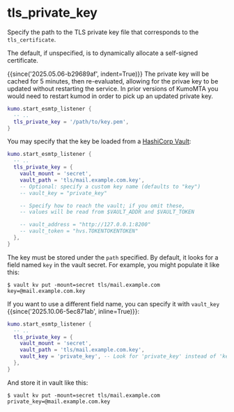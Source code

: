 # tls_private_key

Specify the path to the TLS private key file that corresponds to the `tls_certificate`.

The default, if unspecified, is to dynamically allocate a self-signed certificate.

{{since('2025.05.06-b29689af', indent=True)}}
    The private key will be cached for 5 minutes, then re-evaluated,
    allowing for the privae key to be updated without restarting
    the service. In prior versions of KumoMTA you would need to
    restart kumod in order to pick up an updated private key.


```lua
kumo.start_esmtp_listener {
  -- ..
  tls_private_key = '/path/to/key.pem',
}
```

You may specify that the key be loaded from a [HashiCorp Vault](https://www.hashicorp.com/products/vault):

```lua
kumo.start_esmtp_listener {
  -- ..
  tls_private_key = {
    vault_mount = 'secret',
    vault_path = 'tls/mail.example.com.key',
    -- Optional: specify a custom key name (defaults to "key")
    -- vault_key = "private_key"

    -- Specify how to reach the vault; if you omit these,
    -- values will be read from $VAULT_ADDR and $VAULT_TOKEN

    -- vault_address = "http://127.0.0.1:8200"
    -- vault_token = "hvs.TOKENTOKENTOKEN"
  },
}
```

The key must be stored under the `path` specified. By default, it looks for a field named `key` in the vault secret.
For example, you might populate it like this:

```
$ vault kv put -mount=secret tls/mail.example.com key=@mail.example.com.key
```

If you want to use a different field name, you can specify it with `vault_key` {{since('2025.10.06-5ec871ab', inline=True)}}:

```lua
kumo.start_esmtp_listener {
  -- ..
  tls_private_key = {
    vault_mount = 'secret',
    vault_path = 'tls/mail.example.com.key',
    vault_key = 'private_key', -- Look for 'private_key' instead of 'key'
  },
}
```

And store it in vault like this:

```
$ vault kv put -mount=secret tls/mail.example.com private_key=@mail.example.com.key
```



